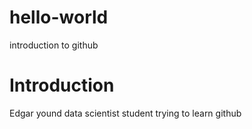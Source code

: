 # hello-world
introduction to github
# Introduction
Edgar yound data scientist student trying to learn github
